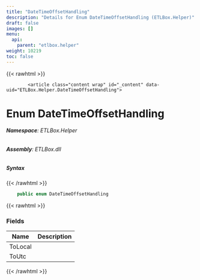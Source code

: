 ```yaml
---
title: "DateTimeOffsetHandling"
description: "Details for Enum DateTimeOffsetHandling (ETLBox.Helper)"
draft: false
images: []
menu:
  api:
    parent: "etlbox.helper"
weight: 10219
toc: false
---
```


{{< rawhtml >}}

            <article class="content wrap" id="_content" data-uid="ETLBox.Helper.DateTimeOffsetHandling">
  <h1 id="ETLBox_Helper_DateTimeOffsetHandling" data-uid="ETLBox.Helper.DateTimeOffsetHandling" class="text-break">Enum DateTimeOffsetHandling
</h1>
  <div class="markdown level0 summary"></div>
  <div class="markdown level0 conceptual"></div>
<h6><strong>Namespace</strong>: ETLBox.Helper</h6>
  <h6><strong>Assembly</strong>: ETLBox.dll</h6>
  <h5 id="ETLBox_Helper_DateTimeOffsetHandling_syntax">Syntax</h5>
{{< /rawhtml >}}

```C#
    public enum DateTimeOffsetHandling
```

{{< rawhtml >}}
  <h3 id="fields">Fields
</h3>
  <table class="table table-bordered table-condensed">
    <thead>
      <tr>
        <th>Name</th>
        <th>Description</th>
      </tr>
    <thead>
    <tbody>
      <tr>
        <td id="ETLBox_Helper_DateTimeOffsetHandling_ToLocal">ToLocal</td>
        <td></td>
      </tr>
      <tr>
        <td id="ETLBox_Helper_DateTimeOffsetHandling_ToUtc">ToUtc</td>
        <td></td>
      </tr>
    </tbody>
  </thead></thead></table>

{{< /rawhtml >}}
